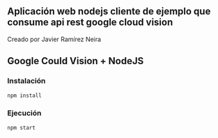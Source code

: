 ## Aplicación web nodejs cliente de ejemplo que consume api rest google cloud vision

Creado por Javier Ramírez Neira

## Google Could Vision + NodeJS

### Instalación
```bash
npm install
```
### Ejecución
```bash
npm start
```